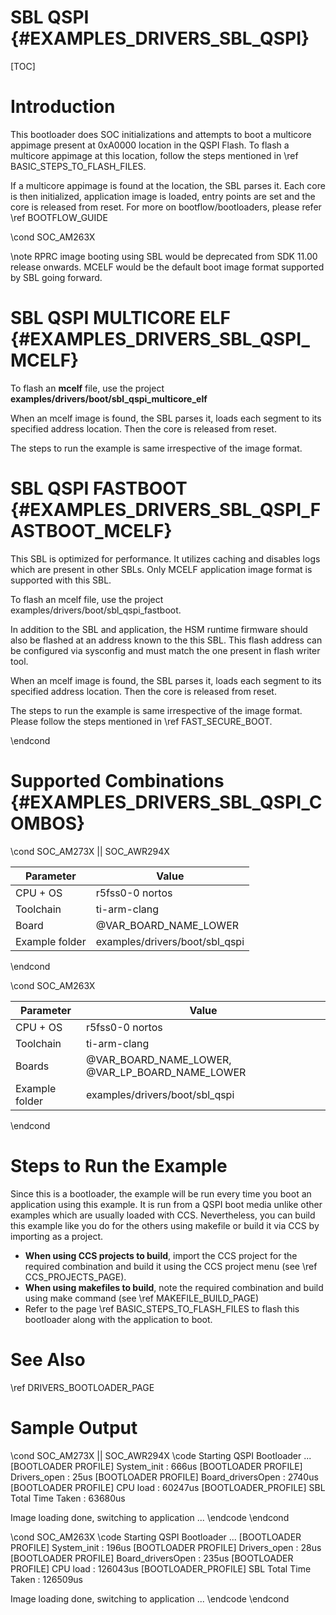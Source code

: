 # SBL QSPI {#EXAMPLES_DRIVERS_SBL_QSPI}

[TOC]

# Introduction

This bootloader does SOC initializations and attempts to boot a multicore appimage present at 0xA0000 location in the QSPI Flash. To flash a multicore appimage at this location, follow the steps mentioned in \ref BASIC_STEPS_TO_FLASH_FILES.

If a multicore appimage is found at the location, the SBL parses it. Each core is then initialized, application image is loaded, entry points are set and the core is released from reset. For more on bootflow/bootloaders, please refer \ref BOOTFLOW_GUIDE

\cond SOC_AM263X

\note RPRC image booting using SBL would be deprecated from SDK 11.00 release onwards. MCELF would be the default boot image format supported by SBL going forward.

# SBL QSPI MULTICORE ELF {#EXAMPLES_DRIVERS_SBL_QSPI_MCELF}

To flash an **mcelf** file, use the project **examples/drivers/boot/sbl_qspi_multicore_elf**

When an mcelf image is found, the SBL parses it, loads each segment to its specified address location. Then the core is released from reset.

The steps to run the example is same irrespective of the image format.

# SBL QSPI FASTBOOT {#EXAMPLES_DRIVERS_SBL_QSPI_FASTBOOT_MCELF}

This SBL is optimized for performance. It utilizes caching and disables logs which are present in other SBLs.
Only MCELF application image format is supported with this SBL.

To flash an mcelf file, use the project examples/drivers/boot/sbl_qspi_fastboot.

In addition to the SBL and application, the HSM runtime firmware should also be flashed at an address known to the this SBL.
This flash address can be configured via sysconfig and must match the one present in flash writer tool.

When an mcelf image is found, the SBL parses it, loads each segment to its specified address location. Then the core is released from reset.

The steps to run the example is same irrespective of the image format. Please follow the steps mentioned in \ref FAST_SECURE_BOOT.

\endcond

# Supported Combinations {#EXAMPLES_DRIVERS_SBL_QSPI_COMBOS}

\cond SOC_AM273X || SOC_AWR294X

 Parameter      | Value
 ---------------|-----------
 CPU + OS       | r5fss0-0 nortos
 Toolchain      | ti-arm-clang
 Board          | @VAR_BOARD_NAME_LOWER
 Example folder | examples/drivers/boot/sbl_qspi

\endcond

\cond SOC_AM263X

 Parameter      | Value
 ---------------|-----------
 CPU + OS       | r5fss0-0 nortos
 Toolchain      | ti-arm-clang
 Boards         | @VAR_BOARD_NAME_LOWER, @VAR_LP_BOARD_NAME_LOWER
 Example folder | examples/drivers/boot/sbl_qspi

\endcond

# Steps to Run the Example

Since this is a bootloader, the example will be run every time you boot an application using this example. It is run from a QSPI boot media  unlike other examples which are usually loaded with CCS. Nevertheless, you can build this example like you do for the others using makefile or build it via CCS by importing as a project.

- **When using CCS projects to build**, import the CCS project for the required combination
  and build it using the CCS project menu (see \ref CCS_PROJECTS_PAGE).
- **When using makefiles to build**, note the required combination and build using
  make command (see \ref MAKEFILE_BUILD_PAGE)
- Refer to the page \ref BASIC_STEPS_TO_FLASH_FILES to flash this bootloader along with the application to boot.

# See Also

\ref DRIVERS_BOOTLOADER_PAGE

# Sample Output

\cond SOC_AM273X || SOC_AWR294X
\code
Starting QSPI Bootloader ...
[BOOTLOADER PROFILE] System_init                      :        666us
[BOOTLOADER PROFILE] Drivers_open                     :         25us
[BOOTLOADER PROFILE] Board_driversOpen                :       2740us
[BOOTLOADER PROFILE] CPU load                         :      60247us
[BOOTLOADER_PROFILE] SBL Total Time Taken             :      63680us

Image loading done, switching to application ...
\endcode
\endcond

\cond SOC_AM263X
\code
Starting QSPI Bootloader ...
[BOOTLOADER PROFILE] System_init : 196us
[BOOTLOADER PROFILE] Drivers_open : 28us
[BOOTLOADER PROFILE] Board_driversOpen : 235us
[BOOTLOADER PROFILE] CPU load : 126043us
[BOOTLOADER_PROFILE] SBL Total Time Taken : 126509us

Image loading done, switching to application ...
\endcode
\endcond
